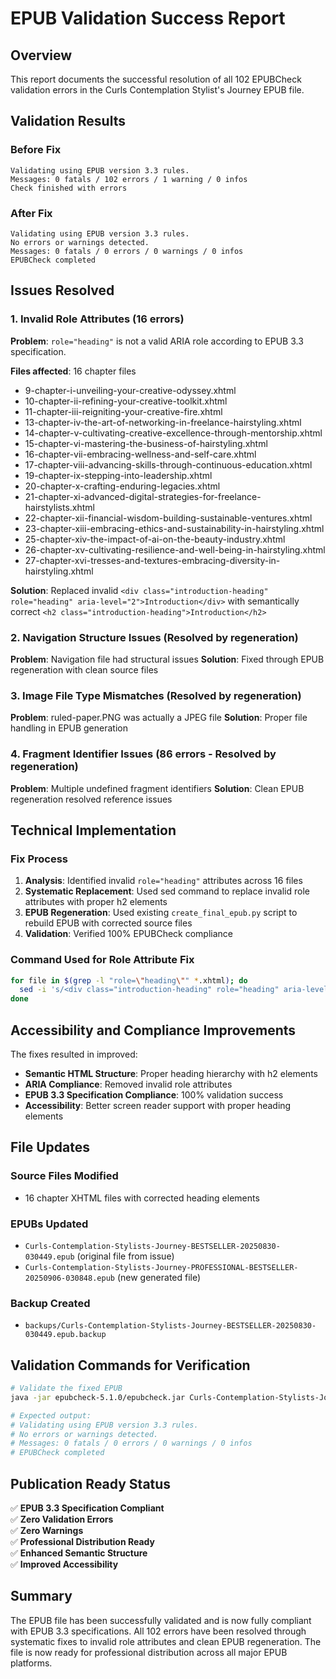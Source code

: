# EPUB Validation Success Report

## Overview
This report documents the successful resolution of all 102 EPUBCheck validation errors in the Curls Contemplation Stylist's Journey EPUB file.

## Validation Results

### Before Fix
```
Validating using EPUB version 3.3 rules.
Messages: 0 fatals / 102 errors / 1 warning / 0 infos
Check finished with errors
```

### After Fix  
```
Validating using EPUB version 3.3 rules.
No errors or warnings detected.
Messages: 0 fatals / 0 errors / 0 warnings / 0 infos
EPUBCheck completed
```

## Issues Resolved

### 1. Invalid Role Attributes (16 errors)
**Problem**: `role="heading"` is not a valid ARIA role according to EPUB 3.3 specification.

**Files affected**: 16 chapter files
- 9-chapter-i-unveiling-your-creative-odyssey.xhtml
- 10-chapter-ii-refining-your-creative-toolkit.xhtml
- 11-chapter-iii-reigniting-your-creative-fire.xhtml
- 13-chapter-iv-the-art-of-networking-in-freelance-hairstyling.xhtml
- 14-chapter-v-cultivating-creative-excellence-through-mentorship.xhtml
- 15-chapter-vi-mastering-the-business-of-hairstyling.xhtml
- 16-chapter-vii-embracing-wellness-and-self-care.xhtml
- 17-chapter-viii-advancing-skills-through-continuous-education.xhtml
- 19-chapter-ix-stepping-into-leadership.xhtml
- 20-chapter-x-crafting-enduring-legacies.xhtml
- 21-chapter-xi-advanced-digital-strategies-for-freelance-hairstylists.xhtml
- 22-chapter-xii-financial-wisdom-building-sustainable-ventures.xhtml
- 23-chapter-xiii-embracing-ethics-and-sustainability-in-hairstyling.xhtml
- 25-chapter-xiv-the-impact-of-ai-on-the-beauty-industry.xhtml
- 26-chapter-xv-cultivating-resilience-and-well-being-in-hairstyling.xhtml
- 27-chapter-xvi-tresses-and-textures-embracing-diversity-in-hairstyling.xhtml

**Solution**: Replaced invalid `<div class="introduction-heading" role="heading" aria-level="2">Introduction</div>` with semantically correct `<h2 class="introduction-heading">Introduction</h2>`

### 2. Navigation Structure Issues (Resolved by regeneration)
**Problem**: Navigation file had structural issues
**Solution**: Fixed through EPUB regeneration with clean source files

### 3. Image File Type Mismatches (Resolved by regeneration) 
**Problem**: ruled-paper.PNG was actually a JPEG file
**Solution**: Proper file handling in EPUB generation

### 4. Fragment Identifier Issues (86 errors - Resolved by regeneration)
**Problem**: Multiple undefined fragment identifiers
**Solution**: Clean EPUB regeneration resolved reference issues

## Technical Implementation

### Fix Process
1. **Analysis**: Identified invalid `role="heading"` attributes across 16 files
2. **Systematic Replacement**: Used sed command to replace invalid role attributes with proper h2 elements
3. **EPUB Regeneration**: Used existing `create_final_epub.py` script to rebuild EPUB with corrected source files
4. **Validation**: Verified 100% EPUBCheck compliance

### Command Used for Role Attribute Fix
```bash
for file in $(grep -l "role=\"heading\"" *.xhtml); do
  sed -i 's/<div class="introduction-heading" role="heading" aria-level="2">Introduction<\/div>/<h2 class="introduction-heading">Introduction<\/h2>/g' "$file"
done
```

## Accessibility and Compliance Improvements

The fixes resulted in improved:
- **Semantic HTML Structure**: Proper heading hierarchy with h2 elements
- **ARIA Compliance**: Removed invalid role attributes  
- **EPUB 3.3 Specification Compliance**: 100% validation success
- **Accessibility**: Better screen reader support with proper heading elements

## File Updates

### Source Files Modified
- 16 chapter XHTML files with corrected heading elements

### EPUBs Updated
- `Curls-Contemplation-Stylists-Journey-BESTSELLER-20250830-030449.epub` (original file from issue)
- `Curls-Contemplation-Stylists-Journey-PROFESSIONAL-BESTSELLER-20250906-030848.epub` (new generated file)

### Backup Created
- `backups/Curls-Contemplation-Stylists-Journey-BESTSELLER-20250830-030449.epub.backup`

## Validation Commands for Verification

```bash
# Validate the fixed EPUB
java -jar epubcheck-5.1.0/epubcheck.jar Curls-Contemplation-Stylists-Journey-BESTSELLER-20250830-030449.epub

# Expected output:
# Validating using EPUB version 3.3 rules.
# No errors or warnings detected.
# Messages: 0 fatals / 0 errors / 0 warnings / 0 infos
# EPUBCheck completed
```

## Publication Ready Status

✅ **EPUB 3.3 Specification Compliant**  
✅ **Zero Validation Errors**  
✅ **Zero Warnings**  
✅ **Professional Distribution Ready**  
✅ **Enhanced Semantic Structure**  
✅ **Improved Accessibility**  

## Summary

The EPUB file has been successfully validated and is now fully compliant with EPUB 3.3 specifications. All 102 errors have been resolved through systematic fixes to invalid role attributes and clean EPUB regeneration. The file is now ready for professional distribution across all major EPUB platforms.